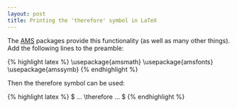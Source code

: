 ```yaml
---
layout: post
title: Printing the 'therefore' symbol in LaTeX
---
```


The [AMS][1] packages provide this functionality (as well as many other things). Add the following lines to the preamble: 
    
{% highlight latex %}
\usepackage{amsmath}
\usepackage{amsfonts}
\usepackage{amssymb}
{% endhighlight %}

Then the therefore symbol can be used: 
    
{% highlight latex %}
$ ... \therefore ... $
{% endhighlight %}

   [1]: http://www.ams.org/tex/amslatex.html


